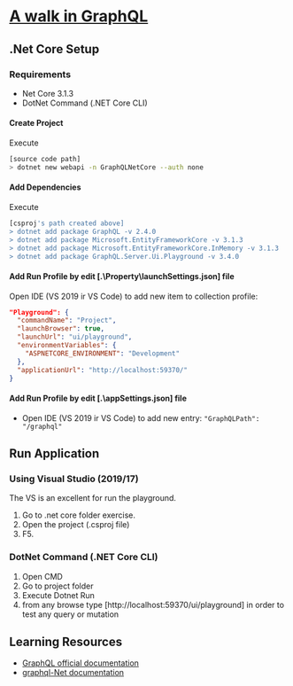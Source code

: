# [A walk in GraphQL](../README.md)

## .Net Core Setup

### Requirements

- Net Core 3.1.3
- DotNet Command (.NET Core CLI)

#### Create Project

Execute

 ```bash
 [source code path]
 > dotnet new webapi -n GraphQLNetCore --auth none
 ```

#### Add Dependencies

Execute

```bash
[csproj's path created above]
> dotnet add package GraphQL -v 2.4.0
> dotnet add package Microsoft.EntityFrameworkCore -v 3.1.3
> dotnet add package Microsoft.EntityFrameworkCore.InMemory -v 3.1.3
> dotnet add package GraphQL.Server.Ui.Playground -v 3.4.0
```

#### Add Run Profile by edit [.\Property\launchSettings.json] file

Open IDE (VS 2019 ir VS Code) to add new item to collection profile:

```json
"Playground": {
  "commandName": "Project",
  "launchBrowser": true,
  "launchUrl": "ui/playground",
  "environmentVariables": {
    "ASPNETCORE_ENVIRONMENT": "Development"
  },
  "applicationUrl": "http://localhost:59370/"
}
 ```

#### Add Run Profile by edit [.\appSettings.json] file

- Open IDE (VS 2019 ir VS Code) to add new entry:
  `"GraphQLPath": "/graphql"`

## Run Application

### Using Visual Studio (2019/17)

The VS is an excellent for run the playground.

1. Go to .net core folder exercise.
2. Open the project (.csproj file)
3. F5.

### DotNet Command (.NET Core CLI)

1. Open CMD
2. Go to project folder
3. Execute Dotnet Run
4. from any browse type [http://localhost:59370/ui/playground] in order to test any query or mutation

## Learning Resources

- [GraphQL official documentation](https://graphql.org/learn/)
- [graphql-Net documentation](https://graphql-dotnet.github.io/docs/getting-started/introduction/)
